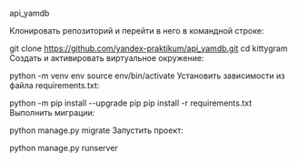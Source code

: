 api_yamdb

Клонировать репозиторий и перейти в него в командной строке:

git clone https://github.com/yandex-praktikum/api_yamdb.git cd kittygram Cоздать и активировать виртуальное окружение:

python -m venv env source env/bin/activate Установить зависимости из файла requirements.txt:

python -m pip install --upgrade pip pip install -r requirements.txt Выполнить миграции:

python manage.py migrate Запустить проект:

python manage.py runserver